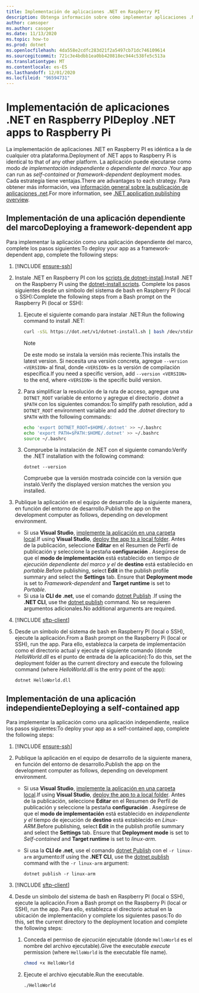 ```yaml
---
title: Implementación de aplicaciones .NET en Raspberry PI
description: Obtenga información sobre cómo implementar aplicaciones .NET en Raspberry PI.
author: camsoper
ms.author: casoper
ms.date: 11/13/2020
ms.topic: how-to
ms.prod: dotnet
ms.openlocfilehash: 4da558e2cdfc283d21f2a5497cb71dc746109614
ms.sourcegitcommit: 721c3e4bdbb1ea0bb420818ec944c538fe5c513a
ms.translationtype: MT
ms.contentlocale: es-ES
ms.lasthandoff: 12/01/2020
ms.locfileid: "96594731"
---
```

# <a name="deploy-net-apps-to-raspberry-pi"></a><span data-ttu-id="20b4d-103">Implementación de aplicaciones .NET en Raspberry PI</span><span class="sxs-lookup"><span data-stu-id="20b4d-103">Deploy .NET apps to Raspberry Pi</span></span>

<span data-ttu-id="20b4d-104">La implementación de aplicaciones .NET en Raspberry PI es idéntica a la de cualquier otra plataforma.</span><span class="sxs-lookup"><span data-stu-id="20b4d-104">Deployment of .NET apps to Raspberry Pi is identical to that of any other platform.</span></span> <span data-ttu-id="20b4d-105">La aplicación puede ejecutarse como modo *de implementación independiente* o *dependiente del marco* .</span><span class="sxs-lookup"><span data-stu-id="20b4d-105">Your app can run as *self-contained* or *framework-dependent* deployment modes.</span></span> <span data-ttu-id="20b4d-106">Cada estrategia tiene ventajas.</span><span class="sxs-lookup"><span data-stu-id="20b4d-106">There are advantages to each strategy.</span></span> <span data-ttu-id="20b4d-107">Para obtener más información, vea [información general sobre la publicación de aplicaciones .net](../core/deploying/index.md).</span><span class="sxs-lookup"><span data-stu-id="20b4d-107">For more information, see [.NET application publishing overview](../core/deploying/index.md).</span></span>

## <a name="deploying-a-framework-dependent-app"></a><span data-ttu-id="20b4d-108">Implementación de una aplicación dependiente del marco</span><span class="sxs-lookup"><span data-stu-id="20b4d-108">Deploying a framework-dependent app</span></span>

<span data-ttu-id="20b4d-109">Para implementar la aplicación como una aplicación dependiente del marco, complete los pasos siguientes:</span><span class="sxs-lookup"><span data-stu-id="20b4d-109">To deploy your app as a framework-dependent app, complete the following steps:</span></span>

1. [!INCLUDE [ensure-ssh](includes/ensure-ssh.md)]

1. <span data-ttu-id="20b4d-110">Instale .NET en Raspberry PI con los [scripts de dotnet-install](../core/tools/dotnet-install-script.md).</span><span class="sxs-lookup"><span data-stu-id="20b4d-110">Install .NET on the Raspberry Pi using the [dotnet-install scripts](../core/tools/dotnet-install-script.md).</span></span> <span data-ttu-id="20b4d-111">Complete los pasos siguientes desde un símbolo del sistema de bash en Raspberry PI (local o SSH):</span><span class="sxs-lookup"><span data-stu-id="20b4d-111">Complete the following steps from a Bash prompt on the Raspberry Pi (local or SSH):</span></span>
    1. <span data-ttu-id="20b4d-112">Ejecute el siguiente comando para instalar .NET:</span><span class="sxs-lookup"><span data-stu-id="20b4d-112">Run the following command to install .NET:</span></span>

        ```bash
        curl -sSL https://dot.net/v1/dotnet-install.sh | bash /dev/stdin
        ```

        > [!NOTE]
        > <span data-ttu-id="20b4d-113">De este modo se instala la versión más reciente.</span><span class="sxs-lookup"><span data-stu-id="20b4d-113">This installs the latest version.</span></span> <span data-ttu-id="20b4d-114">Si necesita una versión concreta, agregue `--version <VERSION>` al final, donde `<VERSION>` es la versión de compilación específica.</span><span class="sxs-lookup"><span data-stu-id="20b4d-114">If you need a specific version, add `--version <VERSION>` to the end, where `<VERSION>` is the specific build version.</span></span>

    1. <span data-ttu-id="20b4d-115">Para simplificar la resolución de la ruta de acceso, agregue una `DOTNET_ROOT` variable de entorno y agregue el directorio *. dotnet* a `$PATH` con los siguientes comandos:</span><span class="sxs-lookup"><span data-stu-id="20b4d-115">To simplify path resolution, add a `DOTNET_ROOT` environment variable and add the *.dotnet* directory to `$PATH` with the following commands:</span></span>

        ```bash
        echo 'export DOTNET_ROOT=$HOME/.dotnet' >> ~/.bashrc
        echo 'export PATH=$PATH:$HOME/.dotnet' >> ~/.bashrc
        source ~/.bashrc
        ```

    1. <span data-ttu-id="20b4d-116">Compruebe la instalación de .NET con el siguiente comando:</span><span class="sxs-lookup"><span data-stu-id="20b4d-116">Verify the .NET installation with the following command:</span></span>

        ```dotnetcli
        dotnet --version
        ```

        <span data-ttu-id="20b4d-117">Compruebe que la versión mostrada coincide con la versión que instaló.</span><span class="sxs-lookup"><span data-stu-id="20b4d-117">Verify the displayed version matches the version you installed.</span></span>

1. <span data-ttu-id="20b4d-118">Publique la aplicación en el equipo de desarrollo de la siguiente manera, en función del entorno de desarrollo.</span><span class="sxs-lookup"><span data-stu-id="20b4d-118">Publish the app on the development computer as follows, depending on development environment.</span></span>
    - <span data-ttu-id="20b4d-119">Si usa **Visual Studio**, [implemente la aplicación en una carpeta local](/visualstudio/deployment/quickstart-deploy-to-local-folder?view=vs-2019).</span><span class="sxs-lookup"><span data-stu-id="20b4d-119">If using **Visual Studio**, [deploy the app to a local folder](/visualstudio/deployment/quickstart-deploy-to-local-folder?view=vs-2019).</span></span> <span data-ttu-id="20b4d-120">Antes de la publicación, seleccione **Editar** en el Resumen de Perfil de publicación y seleccione la pestaña **configuración** . Asegúrese de que el **modo de implementación** está establecido en tiempo *de ejecución dependiente del marco y el* de **destino** está establecido en *portable*.</span><span class="sxs-lookup"><span data-stu-id="20b4d-120">Before publishing, select **Edit** in the publish profile summary and select the **Settings** tab. Ensure that **Deployment mode** is set to *Framework-dependent* and **Target runtime** is set to *Portable*.</span></span>
    - <span data-ttu-id="20b4d-121">Si usa la **CLI de .net**, use el comando [dotnet Publish](../core/tools/dotnet-publish.md) .</span><span class="sxs-lookup"><span data-stu-id="20b4d-121">If using the **.NET CLI**, use the [dotnet publish](../core/tools/dotnet-publish.md) command.</span></span> <span data-ttu-id="20b4d-122">No se requieren argumentos adicionales.</span><span class="sxs-lookup"><span data-stu-id="20b4d-122">No additional arguments are required.</span></span>

1. [!INCLUDE [sftp-client](includes/sftp-client.md)]

1. <span data-ttu-id="20b4d-123">Desde un símbolo del sistema de bash en Raspberry PI (local o SSH), ejecute la aplicación.</span><span class="sxs-lookup"><span data-stu-id="20b4d-123">From a Bash prompt on the Raspberry Pi (local or SSH), run the app.</span></span> <span data-ttu-id="20b4d-124">Para ello, establezca la carpeta de implementación como el directorio actual y ejecute el siguiente comando (donde *HelloWorld.dll* es el punto de entrada de la aplicación):</span><span class="sxs-lookup"><span data-stu-id="20b4d-124">To do this, set the deployment folder as the current directory and execute the following command (where *HelloWorld.dll* is the entry point of the app):</span></span>

    ```dotnetcli
    dotnet HelloWorld.dll
    ```

## <a name="deploying-a-self-contained-app"></a><span data-ttu-id="20b4d-125">Implementación de una aplicación independiente</span><span class="sxs-lookup"><span data-stu-id="20b4d-125">Deploying a self-contained app</span></span>

<span data-ttu-id="20b4d-126">Para implementar la aplicación como una aplicación independiente, realice los pasos siguientes:</span><span class="sxs-lookup"><span data-stu-id="20b4d-126">To deploy your app as a self-contained app, complete the following steps:</span></span>

1. [!INCLUDE [ensure-ssh](includes/ensure-ssh.md)]

1. <span data-ttu-id="20b4d-127">Publique la aplicación en el equipo de desarrollo de la siguiente manera, en función del entorno de desarrollo.</span><span class="sxs-lookup"><span data-stu-id="20b4d-127">Publish the app on the development computer as follows, depending on development environment.</span></span>
    - <span data-ttu-id="20b4d-128">Si usa **Visual Studio**, [implemente la aplicación en una carpeta local](/visualstudio/deployment/quickstart-deploy-to-local-folder?view=vs-2019).</span><span class="sxs-lookup"><span data-stu-id="20b4d-128">If using **Visual Studio**, [deploy the app to a local folder](/visualstudio/deployment/quickstart-deploy-to-local-folder?view=vs-2019).</span></span> <span data-ttu-id="20b4d-129">Antes de la publicación, seleccione **Editar** en el Resumen de Perfil de publicación y seleccione la pestaña **configuración** . Asegúrese de que el **modo de implementación** está establecido en *independiente y el* tiempo de ejecución de **destino** está establecido en *Linux-ARM*.</span><span class="sxs-lookup"><span data-stu-id="20b4d-129">Before publishing, select **Edit** in the publish profile summary and select the **Settings** tab. Ensure that **Deployment mode** is set to *Self-contained* and **Target runtime** is set to *linux-arm*.</span></span>
    - <span data-ttu-id="20b4d-130">Si usa la **CLI de .net**, use el comando [dotnet Publish](../core/tools/dotnet-publish.md) con el `-r linux-arm` argumento:</span><span class="sxs-lookup"><span data-stu-id="20b4d-130">If using the **.NET CLI**, use the [dotnet publish](../core/tools/dotnet-publish.md) command with the `-r linux-arm` argument:</span></span>

        ```dotnetcli
        dotnet publish -r linux-arm
        ```

1. [!INCLUDE [sftp-client](includes/sftp-client.md)]

1. <span data-ttu-id="20b4d-131">Desde un símbolo del sistema de bash en Raspberry PI (local o SSH), ejecute la aplicación.</span><span class="sxs-lookup"><span data-stu-id="20b4d-131">From a Bash prompt on the Raspberry Pi (local or SSH), run the app.</span></span> <span data-ttu-id="20b4d-132">Para ello, establezca el directorio actual en la ubicación de implementación y complete los siguientes pasos:</span><span class="sxs-lookup"><span data-stu-id="20b4d-132">To do this, set the current directory to the deployment location and complete the following steps:</span></span>
    1. <span data-ttu-id="20b4d-133">Conceda el permiso de *ejecución* ejecutable (donde `HelloWorld` es el nombre del archivo ejecutable).</span><span class="sxs-lookup"><span data-stu-id="20b4d-133">Give the executable *execute* permission (where `HelloWorld` is the executable file name).</span></span>

        ```bash
        chmod +x HelloWorld
        ```

    1. <span data-ttu-id="20b4d-134">Ejecute el archivo ejecutable.</span><span class="sxs-lookup"><span data-stu-id="20b4d-134">Run the executable.</span></span>

        ```bash
        ./HelloWorld
        ```
